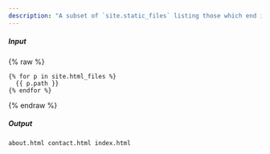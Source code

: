 ```yaml
---
description: "A subset of `site.static_files` listing those which end in `.html`."
---
```

##### Input

{% raw %}
~~~liquid
{% for p in site.html_files %}
  {{ p.path }}
{% endfor %}
~~~
{% endraw %}

##### Output

~~~html
about.html contact.html index.html
~~~
